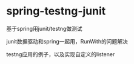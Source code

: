# spring-testng-junit
基于spring用junit/testng做测试

junit数据驱动和spring一起用，RunWith的问题解决

testng应用的例子，以及实现自定义的listener
